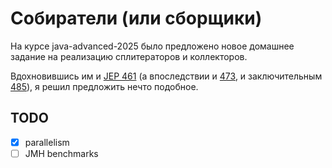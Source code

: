 # Собиратели (или сборщики)

На курсе java-advanced-2025 было предложено новое домашнее задание на реализацию сплитераторов и коллекторов.

Вдохновившись им и [JEP 461](https://openjdk.org/jeps/461) (а впоследствии и [473](https://openjdk.org/jeps/473),
и заключительным [485](https://openjdk.org/jeps/485)), я решил предложить нечто подобное.

## TODO

- [x] parallelism
- [ ] JMH benchmarks

